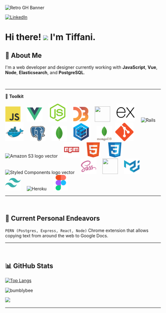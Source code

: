 ![Retro GH Banner](https://user-images.githubusercontent.com/47286930/188273142-b67767c9-b0b0-45af-af71-56d9ee9c0e9a.png)

<a href="https://linkedin.com/in/tiffanihess" align="left"><img alt="LinkedIn" src="https://img.shields.io/badge/tiffanihess-%231DA1F2.svg?&style=for-the-badge&logo=linkedin&logoColor=white"/></a>


# Hi there! <img src="https://raw.githubusercontent.com/MartinHeinz/MartinHeinz/master/wave.gif" width="30px"> I'm Tiffani.

## :mega: About Me

I'm a web developer and designer currently working with **JavaScript**, **Vue**, **Node**, **Elasticsearch**, and **PostgreSQL**. 

&nbsp;

--- 

🧰 **Toolkit**

<p align="left">
<img src="https://github.com/devicons/devicon/raw/master/icons/javascript/javascript-original.svg" alt="JavaScript" width="50" height="50" style="max-width:50%;margin-right:16px;">
<img src="https://raw.githubusercontent.com/devicons/devicon/1119b9f84c0290e0f0b38982099a2bd027a48bf1/icons/vuejs/vuejs-original.svg" width="50" height="50" style="max-width:50%;margin-right:16px;">
<img src="https://raw.githubusercontent.com/devicons/devicon/master/icons/nodejs/nodejs-original.svg" alt="NodeJS" width="60" height="60" style="max-width:50%;margin-right:16px;">
<img src="https://raw.githubusercontent.com/devicons/devicon/1119b9f84c0290e0f0b38982099a2bd027a48bf1/icons/d3js/d3js-original.svg" width="50" height="50" style="max-width:50%;margin-right:16px;">
<img src="https://raw.github.com/devicons/devicon/c7d326b6009e60442abc35fa45706d6f30ee4c8e/icons/react/react-original.svg" width="50" height="50" style="max-width:50%;margin-right:16px;">
<img src="https://raw.githubusercontent.com/devicons/devicon/master/icons/express/express-original.svg" width="60" height="60" style="max-width:50%;margin-right:16px">
<img src="https://cdn.jsdelivr.net/gh/devicons/devicon/icons/rails/rails-plain-wordmark.svg" alt="Rails" width="60" height="60" style="max-width:50%;margin-right:16px;">
 <img src="https://raw.githubusercontent.com/devicons/devicon/1119b9f84c0290e0f0b38982099a2bd027a48bf1/icons/docker/docker-original.svg" alt="Rails" width="60" height="60" style="max-width:50%;margin-right:16px;">
<img src="https://raw.githubusercontent.com/devicons/devicon/master/icons/postgresql/postgresql-original.svg" alt="PostgreSQL" width="50" height="50" style="max-width:50%;margin-right:16px;">
<img src="https://github.com/devicons/devicon/raw/master/icons/mongodb/mongodb-original.svg" alt="HTML" width="50" height="50" style="max-width:50%;margin-right:16px"><img src="https://raw.githubusercontent.com/devicons/devicon/master/icons/sequelize/sequelize-original.svg" alt="Sequelize logo vector" width="60" height="60" style="max-width:50%;margin-right:16px;">
<img src="https://github.com/devicons/devicon/raw/master/icons/mongodb/mongodb-original-wordmark.svg" alt="MongoDB" width="50" height="50" style="max-width:50%;margin-right:10px;"><img src="https://raw.githubusercontent.com/devicons/devicon/master/icons/git/git-original.svg" alt="Git" width="60" height="60" style="max-width:50%;margin-right:16px;">
<img src="https://cdn.worldvectorlogo.com/logos/amazon-s3.svg" alt="Amazon S3 logo vector" width="60" height="60" style="max-width:50%;margin-right:16px;">
<img src="https://github.com/devicons/devicon/raw/master/icons/npm/npm-original-wordmark.svg" alt="npm" width="50" height="50" style="max-width:50%;margin-right:16px;">
<img src="https://github.com/devicons/devicon/raw/master/icons/html5/html5-original.svg" alt="HTML" width="50" height="50" style="max-width:50%;margin-right:16px">
<img src="https://raw.githubusercontent.com/devicons/devicon/master/icons/css3/css3-original.svg" alt="CSS" width="50" height="50" style="max-width:50%;margin-right:16px;">
<img src="https://cdn.worldvectorlogo.com/logos/styled-components-1.svg" alt="Styled Components logo vector" width="50" height="50" style="max-width:50%;margin-right:16px;">
<img src="https://github.com/devicons/devicon/raw/master/icons/sass/sass-original.svg" alt="HTML" width="50" height="50" style="max-width:50%;margin-right:16px">
<img src="https://raw.github.com/devicons/devicon/c7d326b6009e60442abc35fa45706d6f30ee4c8e/icons/bootstrap/bootstrap-plain.svg" width="50" height="50" style="max-width:50%;margin-right:16px;">
<img src="https://github.com/devicons/devicon/raw/master/icons/materialui/materialui-original.svg" alt="HTML" width="50" height="50" style="max-width:50%;margin-right:16px">
<img src="https://github.com/devicons/devicon/raw/master/icons/tailwindcss/tailwindcss-plain.svg" alt="HTML" width="50" height="50" style="max-width:50%;margin-right:16px">
<img src="https://cdn.jsdelivr.net/gh/devicons/devicon/icons/heroku/heroku-plain.svg" alt="Heroku" width="50" height="50" style="max-width:50%;margin-right:16px" />
<img src="https://raw.githubusercontent.com/devicons/devicon/1119b9f84c0290e0f0b38982099a2bd027a48bf1/icons/figma/figma-original.svg" alt="figma" width="50" height="50" style="max-width:50%;margin-right:16px">
</p>
  
---  
&nbsp;
## :rocket: Current Personal Endeavors

`PERN (Postgres, Express, React, Node)` Chrome extension that allows copying text from around the web to Google Docs.

---  

&nbsp;
## :bar_chart: GitHub Stats

[![Top Langs](https://github-readme-stats.vercel.app/api/top-langs/?username=bumblybee&show_icons=true&hide=java,html&theme=calm)](https://github.com/anuraghazra/github-readme-stats)

<p align="left"><img align="center" src="https://github-readme-streak-stats.herokuapp.com/?user=bumblybee&theme=calm" alt="bumblybee" /></p>

<p align="left"><img src="https://activity-graph.herokuapp.com/graph?username=bumblybee&theme=one-dark&hide_border=true&area=true" style="width:700px;" /></p>





---

<!--
## Repositories
[![Readme Card](https://github-readme-stats.vercel.app/api/pin/?username=bumblybee&repo=trails)](https://github.com/anuraghazra/github-readme-stats)
-->
